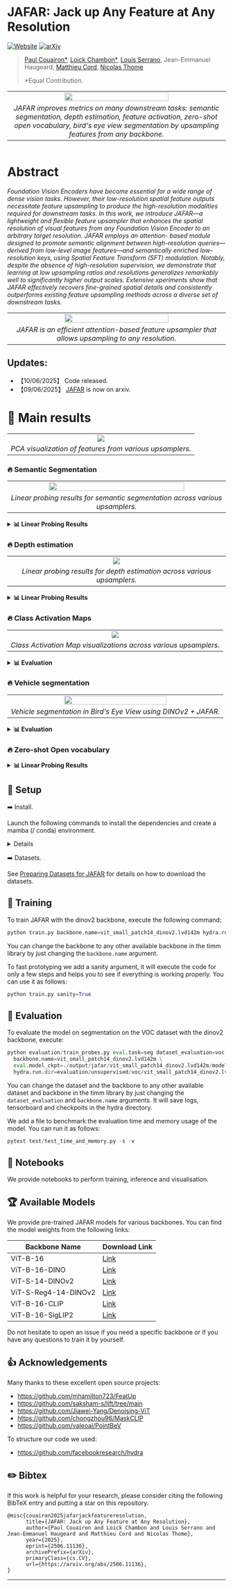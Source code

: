 # JAFAR: Jack up Any Feature at Any Resolution

[![Website](https://img.shields.io/badge/JAFAR-%F0%9F%8C%90Website-purple?style=flat)](https://jafar-upsampler.github.io)
[![arXiv](https://img.shields.io/badge/-arXiv-%23B31B1B.svg?logo=arxiv&logoColor=white&labelColor=333)](https://jafar-upsampler.github.io)


> [Paul Couairon*](https://scholar.google.fr/citations?user=yQRnP7YAAAAJ&hl=fr),
> [Loick Chambon*](https://loickch.github.io/),
> [Louis Serrano](https://scholar.google.com/citations?user=fKlo-lUAAAAJ&hl=fr),
> Jean-Emmanuel Haugeard,
> [Matthieu Cord](https://cord.isir.upmc.fr/),
> [Nicolas Thome](https://thome.isir.upmc.fr)
> 
> *Equal Contribution.

<div align="center">
<table>
  <tr>
  <td colspan="2" align="center">
    <img src="asset/teaser.png" width="70%">
  </td>
  </tr>

  <tr>
  <td colspan="2" align="center">
    <em>JAFAR improves metrics on many downstream tasks: semantic segmentation, depth estimation, feature activation, zero-shot open vocabulary, bird's eye view segmentation by upsampling features from any backbone.</em>
  </td>
  </tr>

</tr>
</table>
</div>


<table>


</table>

# Abstract

<em> Foundation Vision Encoders have become essential for a wide range of dense vision tasks. However, their low-resolution spatial feature outputs necessitate feature upsampling to produce the high-resolution modalities required for downstream tasks. In this work, we introduce JAFAR—a lightweight and flexible feature upsampler that enhances the spatial resolution of visual features from any Foundation Vision Encoder to an arbitrary target resolution. JAFAR employs an attention- based module designed to promote semantic alignment between high-resolution queries—derived from low-level image features—and semantically enriched low- resolution keys, using Spatial Feature Transform (SFT) modulation. Notably, despite the absence of high-resolution supervision, we demonstrate that learning at low upsampling ratios and resolutions generalizes remarkably well to significantly higher output scales. Extensive xperiments show that JAFAR effectively recovers fine-grained spatial details and consistently outperforms existing feature upsampling methods across a diverse set of downstream tasks. </em>

<table>
  <tr>
  <td align="center">
    <img src="asset/architecture.png" width="70%">
  </td>
  </tr>
  
  <tr>
  <td align="center">
    <em>JAFAR is an efficient attention-based feature upsampler that allows upsampling to any resolution.</em>
  </td>
  </tr>

</table>

## Updates:
* 【10/06/2025】 Code released.
* 【09/06/2025】 [JAFAR]() is now on arxiv.

# 🚀 Main results

<table>
  <tr>
  <td align="center">
    <img src="asset/pca.png">
  </td>
  </tr>
  
  <tr>
  <td align="center">
    <em>PCA visualization of features from various upsamplers.</em>
  </td>
  </tr>

</table>

### 🔥 Semantic Segmentation

<table>
  <tr>
    <td align="center">
      <img src="asset/segmentation.png" width="80%">
    </td>
  </tr>
  <tr>
    <td align="center">
      <em>Linear probing results for semantic segmentation across various upsamplers.</em>
    </td>
  </tr>
</table>
<details>
<summary><strong>📊 Linear Probing Results</strong></summary>

<br>

<div align="center">

| Method               | COCO mIoU (↑) | VOC mIoU (↑) | ADE20k mIoU (↑) | Cityscapes mIoU (↑) |
|----------------------|------------:|-----------:|------------:|-------------:|
| **Training-Free**    |             |            |             |              |
| Bilinear             | 59.03       | 80.70      | 39.23       | 59.37        |
| **Task-Agnostic**    |             |            |             |              |
| [FeatUp](https://github.com/mhamilton723/FeatUp)               | 60.10       | 81.08      | 38.82       | 56.06        |
| [LiFT](https://github.com/saksham-s/lift/tree/main)                 | 58.18       | 78.06      | 38.73       | 58.75        |
| **JAFAR (ours)** 🥇     | **60.78**   | **84.44**  | **40.49**   | **61.47**    |

</div>

</details>



### 🔥 Depth estimation

<table>
  <tr>
  <td align="center">
    <img src="asset/depth.png">
  </td>
  </tr>
  
  <tr>
  <td align="center">
    <em>Linear probing results for depth estimation across various upsamplers.</em>
  </td>
  </tr>
</table>

<details>
<summary><strong>📊 Linear Probing Results </strong></summary>

<br>

<div align="center">

| Method           | δ₁ (↑)  | RMSE (↓) |
|------------------|--------:|---------:|
| **Training-Free**|         |          |
| Bilinear         | 59.92   | 0.66     |
| **Task-Agnostic**|         |          |
| [FeatUp](https://github.com/mhamilton723/FeatUp)           | 61.69   | 0.64     |
| [LiFT](https://github.com/saksham-s/lift/tree/main)             | 57.04   | 0.70     |
| **JAFAR (ours)** 🥇 | **62.18** | **0.62** |

</div>

</details>

### 🔥 Class Activation Maps

<table>
  <tr>
  <td align="center">
    <img src="asset/gradcam.png">
  </td>
  </tr>
  
  <tr>
  <td align="center">
    <em>Class Activation Map visualizations across various upsamplers.</em>
  </td>
  </tr>

</table>

<details>
<summary><strong>📊 Evaluation </strong></summary>

<br>

<div align="center">

| Method   | A.D (↓) | A.I (↑) | A.G (↑) | ADCC (↑) |
|----------|-------|-------|-------|--------|
| **Training-free** |       |       |       |        |
| Bilinear | 19.0  | 18.5  | 3.4   | 61.7   |
| **Task-Agnostic** |       |       |       |        |
| [FeatUp](https://github.com/mhamilton723/FeatUp) | **15.3**  | 24.0  | 4.3   | 64.3   |
| [LiFT](https://github.com/saksham-s/lift/tree/main)   | 66.9  | 8.7   | 2.3   | 53.0   |
| **JAFAR (ours)** 🥇 | 17.4 | **30.9** | **6.5** | **73.3** |
</div>

</details>

### 🔥 Vehicle segmentation

<table>
  <tr>
  <td align="center">
    <img src="asset/bev.gif" width="70%">
  </td>
  </tr>
  
  <tr>
  <td align="center">
    <em>Vehicle segmentation in Bird's Eye View using DINOv2 + JAFAR.</em>
  </td>
  </tr>
</table>

<details>
<summary><strong>📊 Evaluation</strong></summary>

<br>

<div align="center">

| Upsampling  mIoU (↑) | [SimpleBeV](https://github.com/aharley/simple_bev) | [PointBeV](https://github.com/valeoai/PointBeV) | [BeVFormer](https://github.com/fundamentalvision/BEVFormer) |
|----------------------|-----------|----------|-----------|
| **Training-free** |       |       |       |        |
| Low-Res              | 31.75     | 34.89    | 33.72     |
| Bilinear             | 33.67     | 36.01    | 34.18     |
| **Task-Agnostic** |       |       |       |        |
| [FeatUp](https://github.com/mhamilton723/FeatUp)               | 33.95     | 35.38    | 34.01     |
| **JAFAR (ours)** 🥇                | **36.59**     | **37.20**    | **36.54**     |

</div>
</details>

### 🔥 Zero-shot Open vocabulary

<details>
<summary><strong>📊 Linear Probing Results </strong></summary>

<br>

<div align="center">

| Upsampling           | VOC mIoU (↑) | ADE mIoU (↑) | City mIoU (↑) |
|----------------------|--------------:|--------------:|---------------:|
| **Training-Free**    |               |               |                |
| Bilinear             | 27.87         | 11.03         | 21.56          |
| **Task-Agnostic**    |               |               |                |
| [FeatUp](https://github.com/mhamilton723/FeatUp)               | _32.27_       | _13.03_       | _24.76_        |
| **JAFAR (ours)** 🥇     | **35.70**     | **13.61**     | **25.26**      |

</div>

</details>

## 🔨 Setup <a name="setup"></a>

➡️ Install.

Launch the following commands to install the dependencies and create a mamba (/ conda) environment.

<details>
  <summary> Details</summary>

``` bash
git clone https://github.com/...
cd JAFAR

micromamba create -n jafar python==3.10.14  -y -c conda-forge
micromamba activate jafar
micromamba install pytorch==2.4.1 torchvision==0.19.1 pytorch-cuda=11.8 -c pytorch -c nvidia -c conda-forge -y

pip install uv
uv pip install einops==0.8.0 matplotlib==3.7.0 numpy==1.24.4 timm==1.0.11 plotly tensorboard hydra-core ipykernel rich pytest scikit-learn torchmetrics==1.6.2
```
</details>


➡️ Datasets.

See [Preparing Datasets for JAFAR](docs/datasets.md) for details on how to download the datasets.

## 🔄 Training <a name="training"></a>

To train JAFAR with the dinov2 backbone, execute the following command:

```python
python train.py backbone.name=vit_small_patch14_dinov2.lvd142m hydra.run.dir=output/jafar/dinov2
```

You can change the backbone to any other available backbone in the timm library by just changing the `backbone.name` argument.

To fast prototyping we add a sanity argument, it will execute the code for only a few steps and helps you to see if everything is working properly. You can use it as follows:

```python
python train.py sanity=True
```


## 🔄 Evaluation <a name="evaluating"></a>
To evaluate the model on segmentation on the VOC dataset with the dinov2 backbone, execute:
```python
python evaluation/train_probes.py eval.task=seg dataset_evaluation=voc \
  backbone.name=vit_small_patch14_dinov2.lvd142m \
  eval.model_ckpt=./output/jafar/vit_small_patch14_dinov2.lvd142m/model.pth \
  hydra.run.dir=evaluation/unsupervised/voc/vit_small_patch14_dinov2.lvd142m
```
You can change the dataset and the backbone to any other available dataset and backbone in the timm library by just changing the `dataset_evaluation` and `backbone.name` arguments. It will save logs, tensorboard and checkpoits in the hydra directory.

We add a file to benchmark the evaluation time and memory usage of the model. You can run it as follows:
```python
pytest test/test_time_and_memory.py -s -v
```

## 🔄 Notebooks 

We provide notebooks to perform training, inference and visualisation.

## 🏆 Available Models

We provide pre-trained JAFAR models for various backbones. You can find the model weights from the following links:

<div align="center">

| Backbone Name     | Download Link                                                                 |
|-------------------|--------------------------------------------------------------------------------|
| ViT-B-16             | [Link](output/jafar/vit_base_patch16_224/model.pth)                           |
| ViT-B-16-DINO            | [Link](output/jafar/vit_base_patch16_224.dino/model.pth)                      |
| ViT-S-14-DINOv2          | [Link](output/jafar/vit_small_patch14_dinov2.lvd142m/model.pth)               |
| ViT-S-Reg4-14-DINOv2      | [Link](output/jafar/vit_small_patch14_reg4_dinov2/model.pth)                  |
| ViT-B-16-CLIP            | [Link](output/jafar/vit_base_patch16_clip_384/model.pth)                      |
| ViT-B-16-SigLIP2          | [Link](output/jafar/vit_base_patch16_siglip_512.v2_webli/model.pth)           |

</div>

Do not hesitate to open an issue if you need a specific backbone or if you have any questions to train it by yourself.


## 👍 Acknowledgements

Many thanks to these excellent open source projects:
* https://github.com/mhamilton723/FeatUp
* https://github.com/saksham-s/lift/tree/main
* https://github.com/Jiawei-Yang/Denoising-ViT
* https://github.com/chongzhou96/MaskCLIP
* https://github.com/valeoai/PointBeV

To structure our code we used:
* https://github.com/facebookresearch/hydra


## ✏️ Bibtex

If this work is helpful for your research, please consider citing the following BibTeX entry and putting a star on this repository.

```
@misc{couairon2025jafarjackfeatureresolution,
      title={JAFAR: Jack up Any Feature at Any Resolution}, 
      author={Paul Couairon and Loick Chambon and Louis Serrano and Jean-Emmanuel Haugeard and Matthieu Cord and Nicolas Thome},
      year={2025},
      eprint={2506.11136},
      archivePrefix={arXiv},
      primaryClass={cs.CV},
      url={https://arxiv.org/abs/2506.11136}, 
}
```

---
